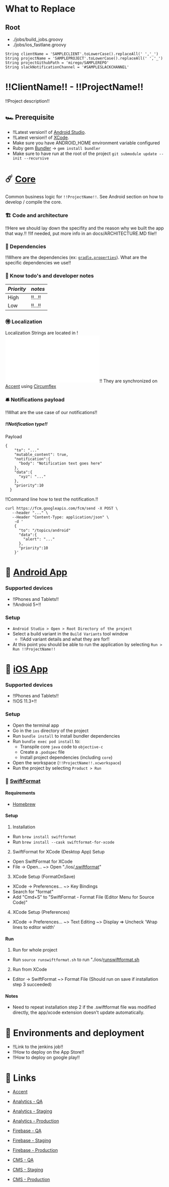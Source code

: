 # What to Replace

## Root

- ./jobs/build_jobs.groovy
- ./jobs/ios_fastlane.groovy
```
String clientName = 'SAMPLECLIENT'.toLowerCase().replaceAll(' ','_')
String projectName = 'SAMPLEPROJECT'.toLowerCase().replaceAll(' ','_')
String projectGithubPath = 'mirego/SAMPLEREPO'
String slackNotificationChannel = '#SAMPLESLACKCHANNEL'
```

# !!ClientName!! - !!ProjectName!!
!!Project description!!

## 🏎 Prerequisite
- !!Latest version!! of [Android Studio](https://developer.android.com/).
- !!Latest version!! of [XCode](https://developer.apple.com/download/).
- Make sure you have ANDROID_HOME environment variable configured
- Ruby gem [Bundler](https://bundler.io/) -> ```gem install bundler```
- Make sure to have run at the root of the project ```git submodule update --init --recursive```

# ☄️ [Core](/core)
Common business logic for `!!ProjectName!!`. See Android section on how to develop / compile the core.

### 🏗 Code and architecture
!!Here we should lay down the specifity and the reason why we built the app that way.!!
!!If needed, put more info in an docs/ARCHITECTURE.MD file!!

### 🚧 Dependencies
!!Where are the dependencies (ex: [`gradle.properties`](gradle.properties)). What are the specific dependencies we use!!

### 🔭 Know todo's and developer notes
|*Priority*|*notes*|
|---|---|
|High|!!...!!|
|Low|!!...!!|

### 🉐 Localization
Localization Strings are located in !![translations.json](/core/src/main/resources/translations.json)!!
They are synchronized on [Accent](https://accent2.mirego.com/) using [Circumflex](https://github.com/mirego/circumflex)

### 🛎 Notifications payload
!!What are the use case of our notifications!!

##### !!Notification type!!
Payload
```
{
    "to": "..."
    "mutable_content": true,
    "notification":{
      "body": "Notification text goes here"
    },
    "data":{
      "xyz": "..."
    },
    "priority":10
  }
```

!!Command line how to test the notification.!!
```
curl https://fcm.googleapis.com/fcm/send -X POST \
   --header "..." \
   --Header "Content-Type: application/json" \
    -d '
    {
      "to": "/topics/android"
      "data":{
        "alert": "..."
      },
      "priority":10
    }'
```

# 🤖 [Android App](/android)

### Supported devices
- !!Phones and Tablets!!
- !!Android 5+!!

### Setup
- `Android Studio > Open > Root Directory of the project` 
- Select a build variant in the `Build Variants` tool window
  - !!Add variant details and what they are for!!
- At this point you should be able to run the application by selecting `Run > Run !!ProjectName!!`

# 🍏 [iOS App](/ios)

### Supported devices
- !!Phones and Tablets!!
- !!iOS 11.3+!!

### Setup
- Open the terminal app
- Go in the `ios` directory of the project
- Run `bundle install` to install bundler dependencies
- Run `bundle exec pod install` to: 
    - Transpile core `java` code to `objective-c`
    - Create a `.podspec` file
    - Install project dependencies (including `core`)
- Open the workspace (`!!ProjectName!!.xcworkspace`)
- Run the project by selecting `Product > Run`

### 📝 [SwiftFormat](https://github.com/nicklockwood/SwiftFormat)

#### Requirements
- [Homebrew](https://brew.sh)

#### Setup

1. Installation
  - Run `brew install swiftformat`
  - Run `brew install --cask swiftformat-for-xcode`

2. SwiftFormat for XCode (Desktop App) Setup
  - Open SwiftFormat for XCode
  - File -> Open... ~> Open "./ios/[.swiftformat](ios/.swiftformat)"

3. XCode Setup (FormatOnSave)
  - XCode -> Preferences... ~> Key Bindings
  - Search for "format"
  - Add "Cmd+S" to "SwiftFormat - Format File (Editor Menu for Source Code)"

4. XCode Setup (Preferences)
  - XCode -> Preferences... ~> Text Editing ~> Display => Uncheck 'Wrap lines to editor width'

#### Run

1. Run for whole project
  - Run `source runswiftformat.sh` to run "./ios/[runswiftformat.sh](ios/runswiftformat.sh)
2. Run from XCode
  - Editor -> SwiftFormat ~> Format File (Should run on save if installation step 3 succeeded)

#### Notes

- Need to repeat installation step 2 if the .swiftformat file was modified directly, the app/xcode extension doesn't update automatically.

# 🚀 Environments and deployment
- !!Link to the jenkins job!!
- !!How to deploy on the App Store!!
- !!How to deploy on google play!!

# 🔗 Links
- [Accent](https://accent.mirego.com/projects/**ProjectId**)

- [Analytics - QA](http://!!todo!!)
- [Analytics - Staging](http://!!todo!!)
- [Analytics - Production](http://!!todo!!)

- [Firebase - QA](http://!!todo!!)
- [Firebase - Staging](http://!!todo!!)
- [Firebase - Production](http://!!todo!!)

- [CMS - QA](http://!!todo!!)
- [CMS - Staging](http://!!todo!!)
- [CMS - Production](http://!!todo!!)
